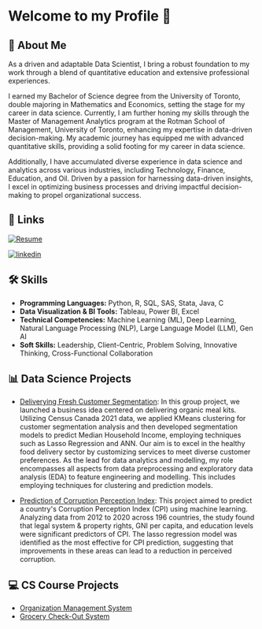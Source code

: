 # Welcome to my Profile 👋


## 🚀 About Me
As a driven and adaptable Data Scientist, I bring a robust foundation to my work through a blend of quantitative education and extensive professional experiences.

I earned my Bachelor of Science degree from the University of Toronto, double majoring in Mathematics and Economics, setting the stage for my career in data science. Currently, I am further honing my skills through the Master of Management Analytics program at the Rotman School of Management, University of Toronto, enhancing my expertise in data-driven decision-making. My academic journey has equipped me with advanced quantitative skills, providing a solid footing for my career in data science.

Additionally, I have accumulated diverse experience in data science and analytics across various industries, including Technology, Finance, Education, and Oil. Driven by a passion for harnessing data-driven insights, I excel in optimizing business processes and driving impactful decision-making to propel organizational success.


## 🔗 Links
[![Resume](https://img.shields.io/badge/my_resume-000?style=for-the-badge&logo=ko-fi&logoColor=white)](https://drive.google.com/file/d/1KuU8nts8zO9THnJ8oIwi--2r1lYzEMt6/view?usp=share_link)

[![linkedin](https://img.shields.io/badge/linkedin-0A66C2?style=for-the-badge&logo=linkedin&logoColor=white)](https://www.linkedin.com/in/yuanhan-peng/)



## 🛠 Skills

- **Programming Languages:** Python, R, SQL, SAS, Stata, Java, C
- **Data Visualization & BI Tools:** Tableau, Power BI, Excel
- **Technical Competencies:**  Machine Learning (ML), Deep Learning, Natural Language Processing (NLP), Large Language Model (LLM), Gen AI
- **Soft Skills:** Leadership, Client-Centric, Problem Solving, Innovative Thinking, Cross-Functional Collaboration

## 📊 Data Science Projects

- [Deliverying Fresh Customer Segmentation](https://github.com/Phyllis-yuanhan/Deliverying-Fresh-Customer-Segmentation): In this group project, we launched a business idea centered on delivering organic meal kits. Utilizing Census Canada 2021 data, we applied KMeans clustering for customer segmentation analysis and then developed segmentation models to predict Median Household Income, employing techniques such as Lasso Regression and ANN. Our aim is to excel in the healthy food delivery sector by customizing services to meet diverse customer preferences. As the lead for data analytics and modelling, my role encompasses all aspects from data preprocessing and exploratory data analysis (EDA) to feature engineering and modelling. This includes employing techniques for clustering and prediction models.

- [Prediction of Corruption Perception Index](https://github.com/Phyllis-yuanhan/Prediction-of-Corruption-Perception-Index.git): This project aimed to predict a country's Corruption Perception Index (CPI) using machine learning. Analyzing data from 2012 to 2020 across 196 countries, the study found that legal system & property rights, GNI per capita, and education levels were significant predictors of CPI. The lasso regression model was identified as the most effective for CPI prediction, suggesting that improvements in these areas can lead to a reduction in perceived corruption.



## 💻 CS Course Projects

- [Organization Management System](https://github.com/Phyllis-yuanhan/Organization-Management-System/)
- [Grocery Check-Out System](https://github.com/Phyllis-yuanhan/Grocery-Check-Out-System/)

<!---
Phyllis-yuanhan/Phyllis-yuanhan is a ✨ special ✨ repository because its `README.md` (this file) appears on your GitHub profile.
You can click the Preview link to take a look at your changes.
--->
